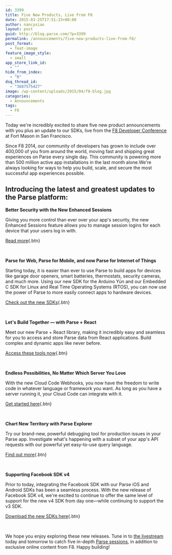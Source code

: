 ```yaml
---
id: 3399
title: Five New Products, Live From F8
date: 2015-03-25T17:51:23+00:00
author: nancyxiao
layout: post
guid: http://blog.parse.com/?p=3399
permalink: /announcements/five-new-products-live-from-f8/
post_format:
  - feat-image
feature_image_style:
  - small
app_store_link_id:
  - ""
hide_from_index:
  - "0"
dsq_thread_id:
  - "3687575427"
image: /wp-content/uploads/2015/04/f8-blog.jpg
categories:
  - Announcements
tags:
  - F8
---
```

Today we're incredibly excited to share five new product announcements with you plus an update to our SDKs, live from the [F8 Developer Conference](https://fbf8.com/stream.html) at Fort Mason in San Francisco.

Since F8 2014, our community of developers has grown to include over 400,000 of you from around the world, moving fast and shipping great experiences on Parse every single day. This community is powering more than 500 million active app installations in the last month alone.We're always looking for ways to help you build, scale, and secure the most successful app experiences possible.

## Introducing the latest and greatest updates to the Parse platform:

**Better Security with the New Enhanced Sessions**
  
Giving you more control than ever over your app's security, the new Enhanced Sessions feature allows you to manage session logins for each device that your users log in with.

[Read more](http://blog.parse.com/announcements/announcing-enhanced-sessions/){.btn}

&nbsp;

**Parse for Web, Parse for Mobile, and now Parse for Internet of Things**
  
Starting today, it is easier than ever to use Parse to build apps for devices like garage door openers, smart batteries, thermostats, security cameras, and much more. Using our new SDK for the Arduino Yún and our Embedded C SDK for Linux and Real Time Operating Systems (RTOS), you can now use the power of Parse to more easily connect apps to hardware devices.

[Check out the new SDKs](http://blog.parse.com/2015/03/25/connecting-hardware-with-the-cloud-parse-for-iot/){.btn}

&nbsp;

**Let's Build Together — with Parse + React**
  
Meet our new Parse + React library, making it incredibly easy and seamless for you to access and store Parse data from React applications. Build complex and dynamic apps like never before.

[Access these tools now](http://blog.parse.com/2015/03/25/parse-and-react-shared-chemistry/){.btn}

&nbsp;

**Endless Possibilities, No Matter Which Server You Love**
  
With the new Cloud Code Webhooks, you now have the freedom to write code in whatever language or framework you want. As long as you have a server running it, your Cloud Code can integrate with it.

[Get started here](http://blog.parse.com/2015/03/25/introducing-cloud-code-webhooks/){.btn}

&nbsp;

**Chart New Territory with Parse Explorer**
  
Try our brand-new, powerful debugging tool for production issues in your Parse app. Investigate what's happening with a subset of your app's API requests with our powerful yet easy-to-use query language.

[Find out more](http://blog.parse.com/2015/03/25/chart-new-territory-with-parse-explorer/){.btn}

&nbsp;

**Supporting Facebook SDK v4**
  
Prior to today, integrating the Facebook SDK with our Parse iOS and Android SDKs has been a seamless process. With the new release of Facebook SDK v4, we're excited to continue to offer the same level of support for the new v4 SDK from day one—while continuing to support the v3 SDK.

[Download the new SDKs here](https://www.parse.com/docs/downloads){.btn}

&nbsp;

We hope you enjoy exploring these new releases. Tune in to [the livestream](https://f8.facebooklive.com/) today and tomorrow to catch five in-depth [Parse sessions](http://blog.parse.com/2015/03/24/tune-in-to-f8-tomorrow/), in addition to exclusive online content from F8. Happy building!